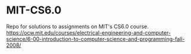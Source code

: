 # MIT-CS6.0
Repo for solutions to assignments on MIT's CS6.0 course. https://ocw.mit.edu/courses/electrical-engineering-and-computer-science/6-00-introduction-to-computer-science-and-programming-fall-2008/
